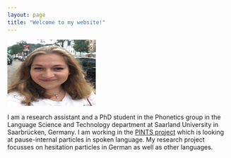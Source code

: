```yaml
---
layout: page
title: "Welcome to my website!"
---
```


<left><img src="assets/me2.jpg" alt="Erin Li" width="200" height="150"></left>

I am a research assistant and a PhD student in the Phonetics group in the Language Science and Technology department at Saarland University in Saarbrücken, Germany.
I am working in the [PINTS project](https://www.pauseparticles.org) which is looking at pause-internal particles in spoken language. My research project focusses on hesitation particles in German as well as other languages.


